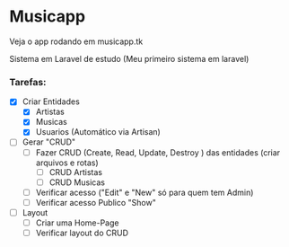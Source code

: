 # Musicapp

Veja o app rodando em musicapp.tk

Sistema em Laravel de estudo (Meu primeiro sistema em laravel)

### Tarefas:
- [X] Criar Entidades
    - [X] Artistas
    - [X] Musicas
    - [X] Usuarios (Automático via Artisan)
- [ ] Gerar "CRUD"
    - [ ] Fazer CRUD (Create, Read, Update, Destroy ) das entidades (criar arquivos e rotas)
        - [ ] CRUD Artistas
        - [ ] CRUD Musicas
    - [ ] Verificar acesso ("Edit" e "New" só para quem tem Admin)
    - [ ] Verificar acesso Publico "Show"
- [ ] Layout
    - [ ] Criar uma Home-Page
    - [ ] Verificar layout do CRUD